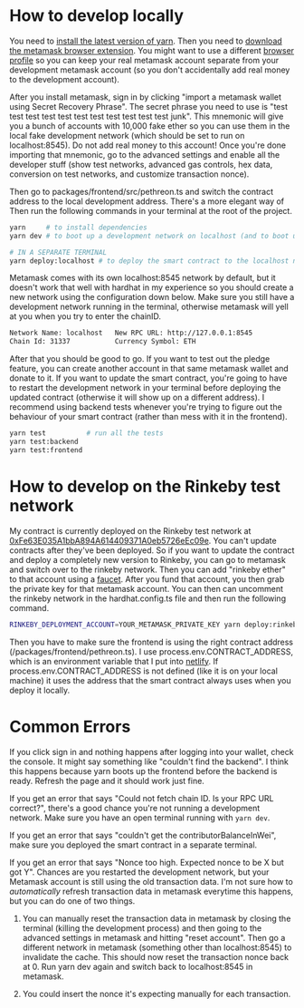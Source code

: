 # How to develop locally

You need to [install the latest version of yarn](https://yarnpkg.com/getting-started/install). Then you need to [download the metamask browser extension](https://metamask.io/). You might want to use a different [browser profile](https://youtu.be/Ik8-xn4DyCo?t=15) so you can keep your real metamask account separate from your development metamask account (so you don't accidentally add real money to the development account). 

After you install metamask, sign in by clicking "import a metamask wallet using Secret Recovery Phrase". The secret phrase you need to use is "test test test test test test test test test test test junk". This mnemonic will give you a bunch of accounts with 10,000 fake ether so you can use them in the local fake development network (which should be set to run on localhost:8545). Do not add real money to this account! Once you're done importing that mnemonic, go to the advanced settings and enable all the developer stuff (show test networks, advanced gas controls, hex data, conversion on test networks, and customize transaction nonce). 

Then go to packages/frontend/src/pethreon.ts and switch the contract address to the local development address. There's a more elegant way of Then run the following commands in your terminal at the root of the project.

```bash
yarn     # to install dependencies 
yarn dev # to boot up a development network on localhost (and to boot up the react frontend)

# IN A SEPARATE TERMINAL
yarn deploy:localhost # to deploy the smart contract to the localhost network 
```

Metamask comes with its own localhost:8545 network by default, but it doesn't work that well with hardhat in my experience so you should create a new network using the configuration down below. Make sure you still have a development network running in the terminal, otherwise metamask will yell at you when you try to enter the chainID.

```bash
Network Name: localhost   New RPC URL: http://127.0.0.1:8545
Chain Id: 31337           Currency Symbol: ETH
```

After that you should be good to go. If you want to test out the pledge feature, you can create another account in that same metamask wallet and donate to it. If you want to update the smart contract, you're going to have to restart the development network in your terminal before deploying the updated contract (otherwise it will show up on a different address). I recommend using backend tests whenever you're trying to figure out the behaviour of your smart contract (rather than mess with it in the frontend).

```bash
yarn test          # run all the tests
yarn test:backend  
yarn test:frontend
```

# How to develop on the Rinkeby test network 

My contract is currently deployed on the Rinkeby test network at [0xFe63E035A1bbA894A614409371A0eb5726eEc09e](https://rinkeby.etherscan.io/address/0xFe63E035A1bbA894A614409371A0eb5726eEc09e). You can't update contracts after they've been deployed. So if you want to update the contract and deploy a completely new version to Rinkeby, you can go to metamask and switch over to the rinkeby network. Then you can add "rinkeby ether" to that account using a [faucet](https://faucets.chain.link/rinkeby). After you fund that account, you then grab the private key for that metamask account. You can then can uncomment the rinkeby network in the hardhat.config.ts file and then run the following command.

```bash
RINKEBY_DEPLOYMENT_ACCOUNT=YOUR_METAMASK_PRIVATE_KEY yarn deploy:rinkeby
```

Then you have to make sure the frontend is using the right contract address (/packages/frontend/pethreon.ts). I use process.env.CONTRACT_ADDRESS, which is an environment variable that I put into [netlify](https://www.netlify.com/). If process.env.CONTRACT_ADDRESS is not defined (like it is on your local machine) it uses the address that the smart contract always uses when you deploy it locally. 

# Common Errors

If you click sign in and nothing happens after logging into your wallet, check the console. It might say something like "couldn't find the backend". I think this happens because yarn boots up the frontend before the backend is ready. Refresh the page and it should work just fine.

If you get an error that says "Could not fetch chain ID. Is your RPC URL correct?", there's a good chance you're not running a development network. Make sure you have an open terminal running with `yarn dev`. 

If you get an error that says "couldn't get the contributorBalanceInWei", make sure you deployed the smart contract in a separate terminal.

If you get an error that says "Nonce too high. Expected nonce to be X but got Y". Chances are you restarted the development network, but your Metamask account is still using the old transaction data. I'm not sure how to _automatically_ refresh transaction data in metamask everytime this happens, but you can do one of two things.

1. You can manually reset the transaction data in metamask by closing the terminal (killing the development process) and then going to the advanced settings in metamask and hitting "reset account". Then go a different network in metamask (something other than localhost:8545) to invalidate the cache. This should now reset the transaction nonce back at 0. Run yarn dev again and switch back to localhost:8545 in metamask.

2. You could insert the nonce it's expecting manually for each transaction.
